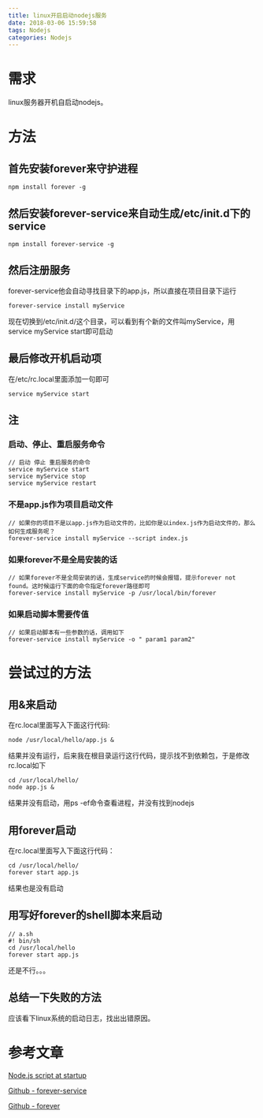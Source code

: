 ```yaml
---
title: linux开启启动nodejs服务
date: 2018-03-06 15:59:58
tags: Nodejs
categories: Nodejs
---
```

# 需求
linux服务器开机自启动nodejs。

# 方法
## 首先安装forever来守护进程

```
npm install forever -g
```
## 然后安装forever-service来自动生成/etc/init.d下的service

```
npm install forever-service -g
```
## 然后注册服务
forever-service他会自动寻找目录下的app.js，所以直接在项目目录下运行

```
forever-service install myService
```
现在切换到/etc/init.d/这个目录，可以看到有个新的文件叫myService，用service myService start即可启动

## 最后修改开机启动项
在/etc/rc.local里面添加一句即可

```
service myService start
```
## 注

### 启动、停止、重启服务命令
```
// 启动 停止 重启服务的命令
service myService start
service myService stop
service myService restart
```
### 不是app.js作为项目启动文件

```
// 如果你的项目不是以app.js作为启动文件的，比如你是以index.js作为启动文件的，那么如何生成服务呢？
forever-service install myService --script index.js
```
### 如果forever不是全局安装的话
```
// 如果forever不是全局安装的话，生成service的时候会报错，提示forever not found。这时候运行下面的命令指定forever路径即可
forever-service install myService -p /usr/local/bin/forever

```
### 如果启动脚本需要传值
```
// 如果启动脚本有一些参数的话，调用如下
forever-service install myService -o " param1 param2"
```
# 尝试过的方法
## 用&来启动
在rc.local里面写入下面这行代码:
```
node /usr/local/hello/app.js &
```
结果并没有运行，后来我在根目录运行这行代码，提示找不到依赖包，于是修改rc.local如下
```
cd /usr/local/hello/
node app.js &
```
结果并没有启动，用ps -ef命令查看进程，并没有找到nodejs
## 用forever启动
在rc.local里面写入下面这行代码：
```
cd /usr/local/hello/
forever start app.js
```
结果也是没有启动
## 用写好forever的shell脚本来启动
```
// a.sh
#! bin/sh
cd /usr/local/hello
forever start app.js
```
还是不行。。。
## 总结一下失败的方法
应该看下linux系统的启动日志，找出出错原因。

# 参考文章
[Node.js script at startup](https://causeyourestuck.io/2016/04/30/run-node-js-script-startup/)

[Github - forever-service](https://github.com/zapty/forever-service)

[Github - forever](https://github.com/foreverjs/forever)





